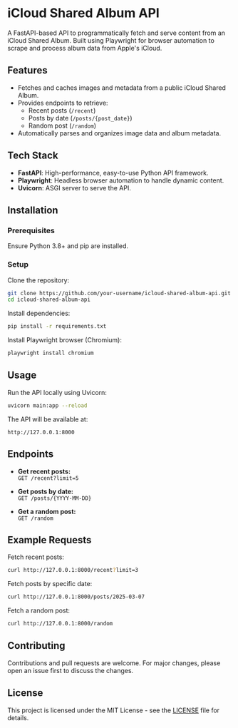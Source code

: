 # iCloud Shared Album API

A FastAPI-based API to programmatically fetch and serve content from an iCloud Shared Album. Built using Playwright for browser automation to scrape and process album data from Apple's iCloud.

## Features

- Fetches and caches images and metadata from a public iCloud Shared Album.
- Provides endpoints to retrieve:
  - Recent posts (`/recent`)
  - Posts by date (`/posts/{post_date}`)
  - Random post (`/random`)
- Automatically parses and organizes image data and album metadata.

## Tech Stack

- **FastAPI**: High-performance, easy-to-use Python API framework.
- **Playwright**: Headless browser automation to handle dynamic content.
- **Uvicorn**: ASGI server to serve the API.

## Installation

### Prerequisites

Ensure Python 3.8+ and pip are installed.

### Setup

Clone the repository:

```sh
git clone https://github.com/your-username/icloud-shared-album-api.git
cd icloud-shared-album-api
```

Install dependencies:

```sh
pip install -r requirements.txt
```

Install Playwright browser (Chromium):

```sh
playwright install chromium
```

## Usage

Run the API locally using Uvicorn:

```sh
uvicorn main:app --reload
```

The API will be available at:

```
http://127.0.0.1:8000
```

## Endpoints

- **Get recent posts:**  
`GET /recent?limit=5`

- **Get posts by date:**  
`GET /posts/{YYYY-MM-DD}`

- **Get a random post:**  
`GET /random`

## Example Requests

Fetch recent posts:
```sh
curl http://127.0.0.1:8000/recent?limit=3
```

Fetch posts by specific date:
```sh
curl http://127.0.0.1:8000/posts/2025-03-07
```

Fetch a random post:
```sh
curl http://127.0.0.1:8000/random
```

## Contributing

Contributions and pull requests are welcome. For major changes, please open an issue first to discuss the changes.

## License

This project is licensed under the MIT License - see the [LICENSE](LICENSE) file for details.


